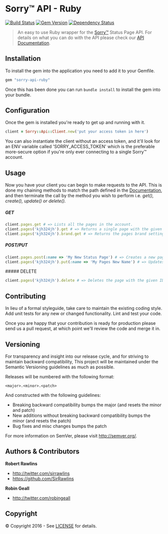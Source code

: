 # Sorry™ API - Ruby

[![Build Status](https://travis-ci.org/sorry-app/sorry-api-ruby.svg?branch=master)](https://travis-ci.org/sorry-app/sorry-api-ruby) [![Gem Version](https://badge.fury.io/rb/sorry-api-ruby.svg)](https://badge.fury.io/rb/sorry-api-ruby) [![Dependency Status](https://gemnasium.com/sorry-app/sorry-api-ruby.svg)](https://gemnasium.com/sorry-app/sorry-api-ruby)

> An easy to use Ruby wrapper for the [Sorry™](http://www.sorryapp.com) Status Page API. For details on what you can do with the API please check our [API Documentation](https://docs.sorryapp.com/api/v1/).

## Installation

To install the gem into the application you need to add it to your Gemfile.

```ruby
gem "sorry-api-ruby"
```

Once this has been done you can run `bundle install` to install the gem into your bundle.

## Configuration

Once the gem is installed you're ready to get up and running with it.

```ruby
client = Sorry::Api::Client.new('put your access token in here')
```

You can also instantiate the client without an access token, and it'll look for an ENV variable called 'SORRY_ACCESS_TOKEN' which is the preferable more-secure option if you're only ever connecting to a single Sorry™ account.

## Usage

Now you have your client you can begin to make requests to the API. This is done my chaining methods to match the path defined in the [Documentation](https://docs.sorryapp.com/api/v1/), and then terminate the call by the method you wish to perform i.e. *get(), create(), update() or delete().*

##### GET

```ruby
client.pages.get # => Lists all the pages in the account.
client.pages('kjh324jh').get # => Returns a single page with the given ID.
client.pages('kjh324jh').brand.get # => Returns the pages brand settings.
```

##### POST/PUT

```ruby
client.pages.post(:name => 'My New Status Page') # => Creates a new page.
client.pages('kjh324jh').put(:name => 'My Pages New Name') # => Updates the name of the page.
```

##### DELETE

```ruby
client.pages('kjh324jh').delete # => Deletes the page with the given ID.
```

## Contributing

In lieu of a formal styleguide, take care to maintain the existing coding style. Add unit tests for any new or changed functionality. Lint and test your code.

Once you are happy that your contribution is ready for production please send us a pull request, at which point we'll review the code and merge it in.

## Versioning

For transparency and insight into our release cycle, and for striving to maintain backward compatibility, This project will be maintained under the Semantic Versioning guidelines as much as possible.

Releases will be numbered with the following format:

`<major>.<minor>.<patch>`

And constructed with the following guidelines:

* Breaking backward compatibility bumps the major (and resets the minor and patch)
* New additions without breaking backward compatibility bumps the minor (and resets the patch)
* Bug fixes and misc changes bumps the patch

For more information on SemVer, please visit <http://semver.org/>.

## Authors & Contributors

**Robert Rawlins**

+ <http://twitter.com/sirrawlins>
+ <https://github.com/SirRawlins>

**Robin Geall**

+ <http://twitter.com/robingeall>

## Copyright

&copy; Copyright 2016 - See [LICENSE](LICENSE) for details.